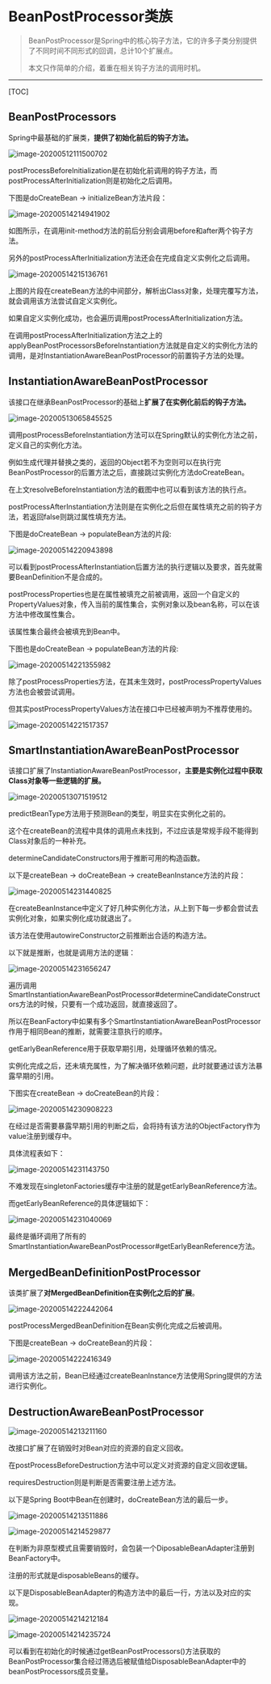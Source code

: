 # BeanPostProcessor类族

> BeanPostProcessor是Spring中的核心钩子方法，它的许多子类分别提供了不同时间不同形式的回调，总计10个扩展点。
>
> 本文只作简单的介绍，着重在相关钩子方法的调用时机。

<!-- more -->

---

[TOC]





## BeanPostProcessors

Spring中最基础的扩展类，**提供了初始化前后的钩子方法。**

 ![image-20200512111500702](/home/chen/github/_java/pic/image-20200512111500702.png)

postProcessBeforeInitialization是在初始化前调用的钩子方法，而postProcessAfterInitialization则是初始化之后调用。

下图是doCreateBean -> initializeBean方法片段：

 ![image-20200514214941902](/home/chen/github/_java/pic/image-20200514214941902.png)

如图所示，在调用init-method方法的前后分别会调用before和after两个钩子方法。

另外的postProcessAfterInitialization方法还会在完成自定义实例化之后调用。

 ![image-20200514215136761](/home/chen/github/_java/pic/image-20200514215136761.png)

上图的片段在createBean方法的中间部分，解析出Class对象，处理完覆写方法，就会调用该方法尝试自定义实例化。

如果自定义实例化成功，也会遍历调用postProcessAfterInitialization方法。

在调用postProcessAfterInitialization方法之上的applyBeanPostProcessorsBeforeInstantiation方法就是自定义的实例化方法的调用，是对InstantiationAwareBeanPostProcessor的前置钩子方法的处理。





## InstantiationAwareBeanPostProcessor

该接口在继承BeanPostProcessor的基础上**扩展了在实例化前后的钩子方法。**

 ![image-20200513065845525](/home/chen/github/_java/pic/image-20200513065845525.png)

调用postProcessBeforeInstantiation方法可以在Spring默认的实例化方法之前，定义自己的实例化方法。

例如生成代理并替换之类的，返回的Object若不为空则可以在执行完BeanPostProcessor的后置方法之后，直接跳过实例化方法doCreateBean。

在上文resolveBeforeInstantiation方法的截图中也可以看到该方法的执行点。

postProcessAfterInstantiation方法则是在实例化之后但在属性填充之前的钩子方法，若返回false则跳过属性填充方法。

下图是doCreateBean -> populateBean方法的片段:

 ![image-20200514220943898](/home/chen/github/_java/pic/image-20200514220943898.png)

可以看到postProcessAfterInstantiation后置方法的执行逻辑以及要求，首先就需要BeanDefinition不是合成的。

postProcessProperties也是在属性被填充之前被调用，返回一个自定义的PropertyValues对象，传入当前的属性集合，实例对象以及bean名称，可以在该方法中修改属性集合。

该属性集合最终会被填充到Bean中。

下图也是doCreateBean -> populateBean方法的片段:

 ![image-20200514221355982](/home/chen/github/_java/pic/image-20200514221355982.png)

除了postProcessProperties方法，在其未生效时，postProcessPropertyValues方法也会被尝试调用。

但其实postProcessPropertyValues方法在接口中已经被声明为不推荐使用的。

 ![image-20200514221517357](/home/chen/github/_java/pic/image-20200514221517357.png)



## SmartInstantiationAwareBeanPostProcessor

该接口扩展了InstantiationAwareBeanPostProcessor，**主要是实例化过程中获取Class对象等一些逻辑的扩展。**

 ![image-20200513071519512](/home/chen/github/_java/pic/image-20200513071519512.png)

predictBeanType方法用于预测Bean的类型，明显实在实例化之前的。

这个在createBean的流程中具体的调用点未找到，不过应该是常规手段不能得到Class对象后的一种补充。

determineCandidateConstructors用于推断可用的构造函数。

以下是createBean -> doCreateBean -> createBeanInstance方法的片段：

 ![image-20200514231440825](/home/chen/github/_java/pic/image-20200514231440825.png)

在createBeanInstance中定义了好几种实例化方法，从上到下每一步都会尝试去实例化对象，如果实例化成功就退出了。

该方法在使用autowireConstructor之前推断出合适的构造方法。

以下就是推断，也就是调用方法的逻辑：

 ![image-20200514231656247](/home/chen/github/_java/pic/image-20200514231656247.png)

遍历调用SmartInstantiationAwareBeanPostProcessor#determineCandidateConstructors方法的时候，只要有一个成功返回，就直接返回了。

所以在BeanFactory中如果有多个SmartInstantiationAwareBeanPostProcessor作用于相同Bean的推断，就需要注意执行的顺序。



getEarlyBeanReference用于获取早期引用，处理循环依赖的情况。

实例化完成之后，还未填充属性，为了解决循环依赖问题，此时就要通过该方法暴露早期的引用。

下图实在createBean -> doCreateBean的片段：

 ![image-20200514230908223](/home/chen/github/_java/pic/image-20200514230908223.png)

在经过是否需要暴露早期引用的判断之后，会将持有该方法的ObjectFactory作为value注册到缓存中。

具体流程表如下：

 ![image-20200514231143750](/home/chen/github/_java/pic/image-20200514231143750.png)

 不难发现在singletonFactories缓存中注册的就是getEarlyBeanReference方法。

而getEarlyBeanReference的具体逻辑如下：

 ![image-20200514231040069](/home/chen/github/_java/pic/image-20200514231040069.png)

最终是循环调用了所有的SmartInstantiationAwareBeanPostProcessor#getEarlyBeanReference方法。



## MergedBeanDefinitionPostProcessor

该类扩展了**对MergedBeanDefinition在实例化之后的扩展**。

 ![image-20200514222442064](/home/chen/github/_java/pic/image-20200514222442064.png)

postProcessMergedBeanDefinition在Bean实例化完成之后被调用。

下图是createBean -> doCreateBean的片段：

![image-20200514222416349](/home/chen/github/_java/pic/image-20200514222416349.png) 

调用该方法之前，Bean已经通过createBeanInstance方法使用Spring提供的方法进行实例化。





## DestructionAwareBeanPostProcessor

 ![image-20200514213211160](/home/chen/github/_java/pic/image-20200514213211160.png)

改接口扩展了在销毁时对Bean对应的资源的自定义回收。

在postProcessBeforeDestruction方法中可以定义对资源的自定义回收逻辑。

requiresDestruction则是判断是否需要注册上述方法。





以下是Spring Boot中Bean在创建时，doCreateBean方法的最后一步。

 ![image-20200514213511886](/home/chen/github/_java/pic/image-20200514213511886.png)

 ![image-20200514214529877](/home/chen/github/_java/pic/image-20200514214529877.png)

在判断为非原型模式且需要销毁时，会包装一个DiposableBeanAdapter注册到BeanFactory中。

注册的形式就是disposableBeans的缓存。



以下是DisposableBeanAdapter的构造方法中的最后一行，方法以及对应的实现。

 ![image-20200514214212184](/home/chen/github/_java/pic/image-20200514214212184.png)

![image-20200514214235724](/home/chen/github/_java/pic/image-20200514214235724.png)

可以看到在初始化的时候通过getBeanPostProcessors()方法获取的BeanPostProcessor集合经过筛选后被赋值给DisposableBeanAdapter中的beanPostProcessors成员变量。

